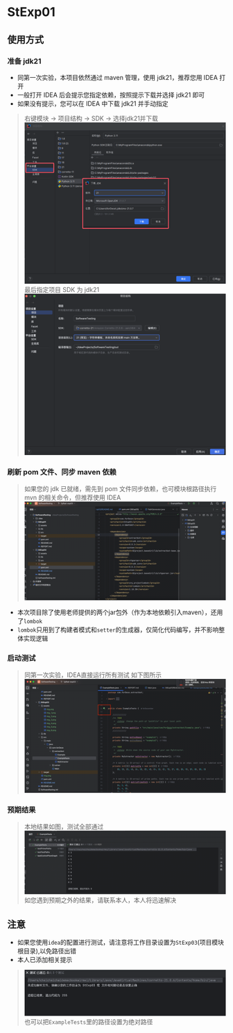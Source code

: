 # StExp01

## 使用方式

### 准备 jdk21
- 同第一次实验，本项目依然通过 maven 管理，使用 jdk21，推荐您用 IDEA 打开
- 一般打开 IDEA 后会提示您指定依赖，按照提示下载并选择 jdk21 即可
- 如果没有提示，您可以在 IDEA 中下载 jdk21 并手动指定
> 右键模块 -> 项目结构 -> SDK -> 选择jdk21并下载
> ![img_1.png](assets/img_1.png)
> 最后指定项目 SDK 为 jdk21
> ![img_6.png](assets/img_6.png)
### 刷新 pom 文件、同步 maven 依赖
> 如果您的 jdk 已就绪，需先到 pom 文件同步依赖，也可模块根路径执行 mvn 的相关命令，但推荐使用 IDEA
> ![img.png](img.png)
- 本次项目除了使用老师提供的两个jar包外（作为本地依赖引入maven），还用了`lombok`
- `lombok`只用到了构建者模式和`setter`的生成器，仅简化代码编写，并不影响整体实现逻辑

### 启动测试
> 同第一次实验，IDEA直接运行所有测试
> 如下图所示
> ![img_7.png](assets/img_7.png)

### 预期结果
> 本地结果如图，测试全部通过
> ![img_9.png](assets/img_9.png)
> 如您遇到预期之外的结果，请联系本人，本人将迅速解决


## 注意
- 如果您使用`idea`的配置进行测试，请注意将工作目录设置为`StExp03`(项目模块根目录),以免路径出错
- 本人已添加相关提示
> ![img_10.png](assets/img_10.png)
> 也可以把`ExampleTests`里的路径设置为绝对路径
